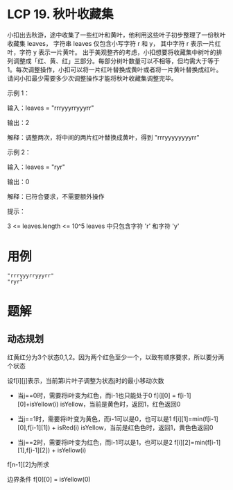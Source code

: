# LCP 19. 秋叶收藏集
小扣出去秋游，途中收集了一些红叶和黄叶，他利用这些叶子初步整理了一份秋叶收藏集 leaves， 字符串 leaves 仅包含小写字符 r 和 y， 其中字符 r 表示一片红叶，字符 y 表示一片黄叶。
出于美观整齐的考虑，小扣想要将收藏集中树叶的排列调整成「红、黄、红」三部分。每部分树叶数量可以不相等，但均需大于等于 1。每次调整操作，小扣可以将一片红叶替换成黄叶或者将一片黄叶替换成红叶。请问小扣最少需要多少次调整操作才能将秋叶收藏集调整完毕。

示例 1：

输入：leaves = "rrryyyrryyyrr"

输出：2

解释：调整两次，将中间的两片红叶替换成黄叶，得到 "rrryyyyyyyyrr"

示例 2：

输入：leaves = "ryr"

输出：0

解释：已符合要求，不需要额外操作

提示：

3 <= leaves.length <= 10^5
leaves 中只包含字符 'r' 和字符 'y'


# 用例
```
"rrryyyrryyyrr"
"ryr"
```

# 题解

## 动态规划

红黄红分为3个状态0,1,2。因为两个红色至少一个，以致有顺序要求，所以要分两个状态

设f[i][j]表示，当前第i片叶子调整为状态j时的最小移动次数

- 当j==0时，需要将i叶变为红色，而i-1也只能处于0
f[i][0] = f[i-1][0]+isYellow(i)
isYellow，当前是黄色时，返回1，红色返回0

- 当j==1时，需要将i叶变为黄色，而i-1可以是0，也可以是1
f[i][1]=min(f[i-1][0],f[i-1][1]) + isRed(i)
isYellow，当前是红色色时，返回1，黄色色返回0

- 当j==2时，需要将i叶变为红色，而i-1可以是1，也可以是2
f[i][2]=min(f[i-1][1],f[i-1][2]) + isYellow(i)

f[n-1][2]为所求

边界条件
f[0][0] = isYellow(0)



